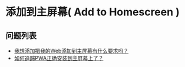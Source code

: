 # 添加到主屏幕\( Add to Homescreen \)

## 问题列表

* [我想添加把我的Web添加到主屏幕有什么要求吗？](add-to-hs-demand.md)
* [如何追踪PWA正确安装到主屏幕上了？](tracking-pwa-install.md)

